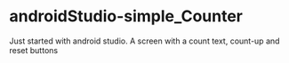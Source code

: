 # androidStudio-simple_Counter
Just started with android studio.  A screen with a count text, count-up and reset buttons
